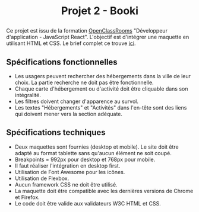 # <p align="center">Projet 2 - Booki</p> 

Ce projet est issu de la formation [OpenClassRooms](https://openclassrooms.com/fr/) "Développeur d'application - JavaScript React". L'objectif est d'intégrer une maquette en utilisant HTML et CSS. 
Le brief complet ce trouve [ici](https://course.oc-static.com/projects/Front-End+V2/P2+HTML+%26+CSS/DW+P2+-+Specifications+techniques+et+fonctionnelles.pdf).

## Spécifications fonctionnelles
* Les usagers peuvent rechercher des hébergements dans la ville de leur choix. La partie recherche ne doit pas être fonctionnelle.
* Chaque carte d'hébergement ou d'activité doit être cliquable dans son intégralité.
* Les filtres doivent changer d'apparence au survol.
* Les textes "Hébergements" et "Activités" dans l'en-tête sont des liens qui doivent mener vers la section adéquate.


## Spécifications techniques
* Deux maquettes sont fournies (desktop et mobile). Le site doit être adapté au format tablette sans qu'aucun élément ne soit coupé.
* Breakpoints = 992px pour desktop et 768px pour mobile.
* Il faut réaliser l'intégration en desktop first.
* Utilisation de Font Awesome pour les icônes.
* Utilisation de Flexbox.
* Aucun framework CSS ne doit être utilisé.
* La maquette doit être compatible avec les dernières versions de Chrome et Firefox.
* Le code doit être valide aux validateurs W3C HTML et CSS.

